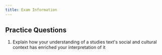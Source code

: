 ```yaml
---
title: Exam Information
---
```



## Practice Questions
1. Explain how your understanding of a studies text's social and cultural context has enriched your interpretation of it
